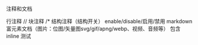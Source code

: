 注释和文档

行注释 //
块注释 /*
结构注释（结构开关） enable/disable/启用/禁用
markdown 富元素文档（图片：位图/矢量图svg/gif/apng/webp、视频、音频等）
包含inline 测试
